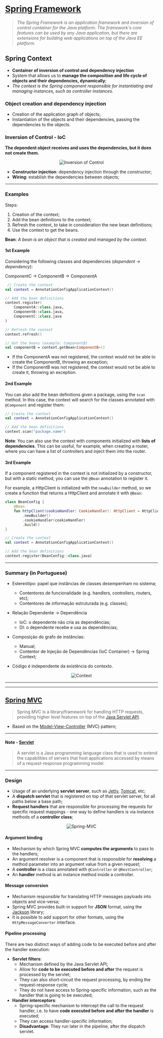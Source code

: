 # [Spring Framework](https://spring.io/)

> *The Spring Framework is an application framework and inversion of control container for the Java platform. The framework's core features can be used by any Java application, but there are extensions for building web applications on top of the Java EE platform.*

## Spring Context

* **Container of inversion of control and dependency injection**
* System that allows us to **manage the composition and life cycle of objects and their dependencies, dynamically**;
* *The context is the Spring component responsible for instantiating and managing instances, such as controller instances.*

### Object creation and dependency injection

* Creation of the application graph of objects;
* Instantiation of the objects and their dependencies, passing the dependencies to the objects.

### Inversion of Control - IoC

**The dependent object receives and uses the dependencies, but it does not create them.**

<p align="center">
    <img src="./docs/daw-diagrams-InversionOfControl.svg" alt="Inversion of Control" align="center"/>
</p>

* **Constructor injection**: dependency injection through the constructor;
* **Wiring**: establish the dependencies between objects;

---

### Examples

Steps:

1. Creation of the context;
2. Add the bean definitions to the context;
3. Refresh the context, to take in consideration the new bean definitions;
4. Use the context to get the beans.

**Bean**: *A bean is an object that is created and managed by the context.*

#### 1st Example

Considering the following classes and dependencies (*dependent -> dependency*):

ComponentC -> ComponentB ->  ComponentA

```kotlin
 // Create the context
val context = AnnotationConfigApplicationContext()

// Add the bean definitions
context.register(
    ComponentA::class.java,
    ComponentB::class.java,
    ComponentC::class.java
)

// Refresh the context
context.refresh()

// Get the beans (example: ComponentB)
val componentB = context.getBean<ComponentB>()
```

* If the ComponentA was not registered, the context would not be able to create the ComponentB, throwing an exception;
* If the ComponentB was not registered, the context would not be able to create it, throwing an exception.

#### 2nd Example

You can also add the bean definitions given a package, using the `scan` method. In this case, the context will search for the classes annotated with `@Component` and register them:

```kotlin
// Create the context
val context = AnnotationConfigApplicationContext()

// Add the bean definitions
context.scan("package.name")
```

**Note**: You can also use the context with components initialized with **lists of dependencies**. This can be useful, for example, when creating a router, where you can have a list of controllers and inject them into the router.


#### 3rd Example

If a component registered in the context is not initialized by a constructor, but with a static method, you can use the `@Bean` annotation to register it.

For example, a HttpClient is initialized with the `newBuilder` method, so we create a function that returns a HttpClient and annotate it with `@Bean`:

```kotlin
class BeanConfig {
    @Bean
    fun httpClient(cookieHandler: CookieHandler): HttpClient = HttpClient
        .newBuilder()
        .cookieHandler(cookieHandler)
        .build()
}

// Create the context
val context = AnnotationConfigApplicationContext()

// Add the bean definitions
context.register(BeanConfig::class.java)
```

---

### Summary (in Portuguese)

* Estereótipo: papel que instâncias de classes desempenham no sistema;
  * Contentores de funcionalidade (e.g. handlers, controllers, routers, etc);
  * Contentores de informação estruturada (e.g. classes);

* Relação Dependente -> Dependência
  * IoC: o dependente não cria as dependências;
  * DI: o dependente recebe e usa as dependências;
* Composição do grafo de instâncias:
  * Manual;
  * Contentor de Injeção de Dependências (IoC Container) -> Spring Context;
* Código é independente da existência do contexto.

<p align="center">
    <img src="./docs/daw-diagrams-Context.svg" alt="Context" align="center"/>
</p>

---
---

## [Spring MVC](https://docs.spring.io/spring-framework/docs/3.2.x/spring-framework-reference/html/mvc.html)

> Spring MVC is a library/framework for handling HTTP requests, providing higher level features on top of the [Java Servlet API](https://javaee.github.io/servlet-spec/).

* Based on the [Model-View-Controller](https://en.wikipedia.org/wiki/Model%E2%80%93view%E2%80%93controller) (MVC) pattern;

---

#### Note - [Servlet](https://docs.oracle.com/javaee/6/tutorial/doc/bnafe.html)

> A servlet is a Java programming language class that is used to extend the capabilities of servers that host applications accessed by means of a request-response programming model.

---

### Design

* Usage of an underlying **servlet server**, such as [Jetty](https://www.eclipse.org/jetty/), [Tomcat](https://tomcat.apache.org/), etc;
* A **dispatch servlet** that is registered on top of that servlet server, for all paths below a base path;
* **Request handlers** that are responsible for processing the requests for specific request mappings - one way to define handlers is via instance methods of a **controller class**;

<p align="center">
    <img src="./docs/daw-diagrams-Spring-MVC.svg" alt="Spring-MVC" align="center"/>
</p>

#### Argument binding

* Mechanism by which Spring MVC **computes the arguments** to pass to the handlers;
* An argument resolver is a component that is responsible for **resolving** a method parameter into an argument value from a given request;
* A **controller** is a class annotated with `@Controller` or `@RestController`;
* An **handler** method is an instance method inside a controller.

#### Message conversion

* Mechanism responsible for translating HTTP messages payloads into objects and vice-versa;
* Spring MVC provides built-in support for **JSON** format, using the [Jackson](https://github.com/FasterXML/jackson) library;
* It is possible to add support for other formats, using the `HttpMessageConverter` interface.

#### Pipeline processing

There are two distinct ways of adding code to be executed before and after the handler execution:

* **Servlet filters**:
  * Mechanism defined by the Java Servlet API;
  * Allow for **code to be executed before and after** the request is processed by the servlet;
  * They can also short-circuit the request processing, by ending the request-response cycle;
  * They do not have access to Spring-specific information, such as the handler that is going to be executed;
* **Handler interceptors**:
  * Spring-specific mechanism to intercept the call to the request handler, i.e. to have **code executed before and after the handler** is executed;
  * They can access handler-specific information;
  * **Disadvantage**: They run later in the pipeline, after the dispatch servlet.

